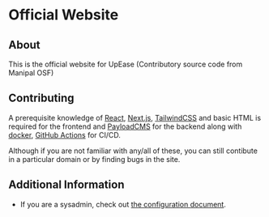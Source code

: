 # Official Website

## About

This is the official website for UpEase (Contributory source code from Manipal OSF)

## Contributing

A prerequisite knowledge of [React](https://beta.reactjs.org/), [Next.js](https://nextjs.org/docs/getting-started), [TailwindCSS](https://tailwindcss.com/docs/installation) and basic HTML is required for the frontend and [PayloadCMS](https://payloadcms.com/docs/getting-started/what-is-payload) for the backend along with [docker](https://docs.docker.com/get-started/), [GitHub Actions](https://docs.github.com/en/actions/learn-github-actions) for CI/CD.

Although if you are not familiar with any/all of these, you can still contibute in a particular domain or by finding bugs in the site.

## Additional Information

- If you are a sysadmin, check out [the configuration document](./backend/SERVER_CONFIG.md).

